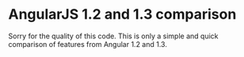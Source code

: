 # AngularJS 1.2 and 1.3 comparison

Sorry for the quality of this code. This is only a simple and quick comparison
of features from Angular 1.2 and 1.3.
